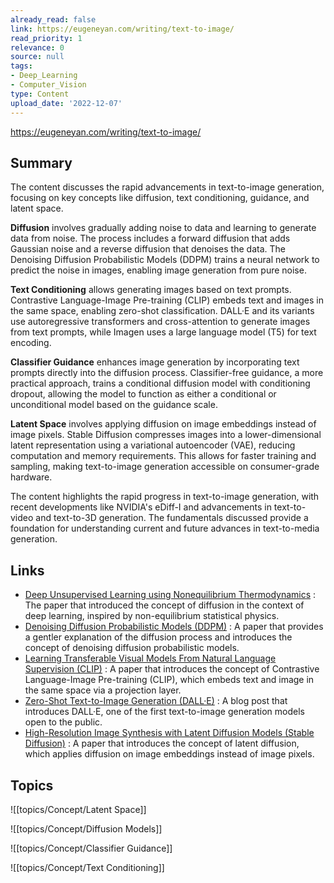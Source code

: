 ```yaml
---
already_read: false
link: https://eugeneyan.com/writing/text-to-image/
read_priority: 1
relevance: 0
source: null
tags:
- Deep_Learning
- Computer_Vision
type: Content
upload_date: '2022-12-07'
---
```


https://eugeneyan.com/writing/text-to-image/
## Summary

The content discusses the rapid advancements in text-to-image generation, focusing on key concepts like diffusion, text conditioning, guidance, and latent space.

**Diffusion** involves gradually adding noise to data and learning to generate data from noise. The process includes a forward diffusion that adds Gaussian noise and a reverse diffusion that denoises the data. The Denoising Diffusion Probabilistic Models (DDPM) trains a neural network to predict the noise in images, enabling image generation from pure noise.

**Text Conditioning** allows generating images based on text prompts. Contrastive Language-Image Pre-training (CLIP) embeds text and images in the same space, enabling zero-shot classification. DALL·E and its variants use autoregressive transformers and cross-attention to generate images from text prompts, while Imagen uses a large language model (T5) for text encoding.

**Classifier Guidance** enhances image generation by incorporating text prompts directly into the diffusion process. Classifier-free guidance, a more practical approach, trains a conditional diffusion model with conditioning dropout, allowing the model to function as either a conditional or unconditional model based on the guidance scale.

**Latent Space** involves applying diffusion on image embeddings instead of image pixels. Stable Diffusion compresses images into a lower-dimensional latent representation using a variational autoencoder (VAE), reducing computation and memory requirements. This allows for faster training and sampling, making text-to-image generation accessible on consumer-grade hardware.

The content highlights the rapid progress in text-to-image generation, with recent developments like NVIDIA's eDiff-I and advancements in text-to-video and text-to-3D generation. The fundamentals discussed provide a foundation for understanding current and future advances in text-to-media generation.
## Links

- [Deep Unsupervised Learning using Nonequilibrium Thermodynamics](https://arxiv.org/abs/1503.03585) : The paper that introduced the concept of diffusion in the context of deep learning, inspired by non-equilibrium statistical physics.
- [Denoising Diffusion Probabilistic Models (DDPM)](https://arxiv.org/abs/2006.11239) : A paper that provides a gentler explanation of the diffusion process and introduces the concept of denoising diffusion probabilistic models.
- [Learning Transferable Visual Models From Natural Language Supervision (CLIP)](https://arxiv.org/abs/2102.12092) : A paper that introduces the concept of Contrastive Language-Image Pre-training (CLIP), which embeds text and image in the same space via a projection layer.
- [Zero-Shot Text-to-Image Generation (DALL·E)](https://openai.com/blog/dall-e/) : A blog post that introduces DALL·E, one of the first text-to-image generation models open to the public.
- [High-Resolution Image Synthesis with Latent Diffusion Models (Stable Diffusion)](https://arxiv.org/abs/2112.10741) : A paper that introduces the concept of latent diffusion, which applies diffusion on image embeddings instead of image pixels.

## Topics

![[topics/Concept/Latent Space]]

![[topics/Concept/Diffusion Models]]

![[topics/Concept/Classifier Guidance]]

![[topics/Concept/Text Conditioning]]